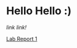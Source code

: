 # **Hello Hello :)**

*link link!*

[Lab Report 1](https://lotusrn.github.io/cse15l-lab-reports/labreport1.html)


